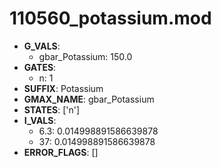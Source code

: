 # 110560_potassium.mod

- **G_VALS**:
  - gbar_Potassium: 150.0
- **GATES**:
  - n: 1
- **SUFFIX**: Potassium
- **GMAX_NAME**: gbar_Potassium
- **STATES**: ['n']
- **I_VALS**:
  - 6.3: 0.014998891586639878
  - 37: 0.014998891586639878
- **ERROR_FLAGS**: []
